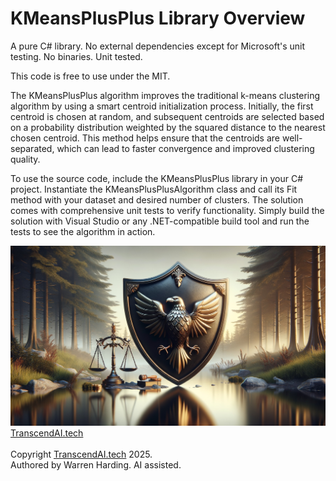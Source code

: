 
# KMeansPlusPlus Library Overview

A pure C# library. No external dependencies except for Microsoft's unit testing. No binaries. Unit tested.

This code is free to use under the MIT.

The KMeansPlusPlus algorithm improves the traditional k-means clustering algorithm by using a smart centroid initialization process. Initially, the first centroid is chosen at random, and subsequent centroids are selected based on a probability distribution weighted by the squared distance to the nearest chosen centroid. This method helps ensure that the centroids are well-separated, which can lead to faster convergence and improved clustering quality.

To use the source code, include the KMeansPlusPlus library in your C# project. Instantiate the KMeansPlusPlusAlgorithm class and call its Fit method with your dataset and desired number of clusters. The solution comes with comprehensive unit tests to verify functionality. Simply build the solution with Visual Studio or any .NET-compatible build tool and run the tests to see the algorithm in action.

![AI Image](aiimage.jpg)
[TranscendAI.tech](https://TranscendAI.tech)<br>
<br>
Copyright [TranscendAI.tech](https://TranscendAI.tech) 2025.</br>
Authored by Warren Harding. AI assisted.
